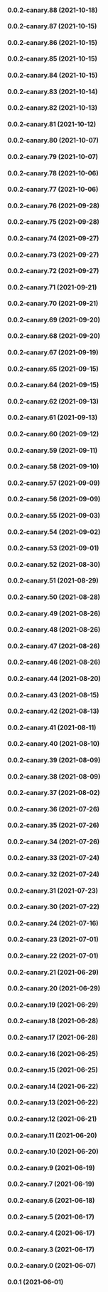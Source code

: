 #### 0.0.2-canary.88 (2021-10-18)

#### 0.0.2-canary.87 (2021-10-15)

#### 0.0.2-canary.86 (2021-10-15)

#### 0.0.2-canary.85 (2021-10-15)

#### 0.0.2-canary.84 (2021-10-15)

#### 0.0.2-canary.83 (2021-10-14)

#### 0.0.2-canary.82 (2021-10-13)

#### 0.0.2-canary.81 (2021-10-12)

#### 0.0.2-canary.80 (2021-10-07)

#### 0.0.2-canary.79 (2021-10-07)

#### 0.0.2-canary.78 (2021-10-06)

#### 0.0.2-canary.77 (2021-10-06)

#### 0.0.2-canary.76 (2021-09-28)

#### 0.0.2-canary.75 (2021-09-28)

#### 0.0.2-canary.74 (2021-09-27)

#### 0.0.2-canary.73 (2021-09-27)

#### 0.0.2-canary.72 (2021-09-27)

#### 0.0.2-canary.71 (2021-09-21)

#### 0.0.2-canary.70 (2021-09-21)

#### 0.0.2-canary.69 (2021-09-20)

#### 0.0.2-canary.68 (2021-09-20)

#### 0.0.2-canary.67 (2021-09-19)

#### 0.0.2-canary.65 (2021-09-15)

#### 0.0.2-canary.64 (2021-09-15)

#### 0.0.2-canary.62 (2021-09-13)

#### 0.0.2-canary.61 (2021-09-13)

#### 0.0.2-canary.60 (2021-09-12)

#### 0.0.2-canary.59 (2021-09-11)

#### 0.0.2-canary.58 (2021-09-10)

#### 0.0.2-canary.57 (2021-09-09)

#### 0.0.2-canary.56 (2021-09-09)

#### 0.0.2-canary.55 (2021-09-03)

#### 0.0.2-canary.54 (2021-09-02)

#### 0.0.2-canary.53 (2021-09-01)

#### 0.0.2-canary.52 (2021-08-30)

#### 0.0.2-canary.51 (2021-08-29)

#### 0.0.2-canary.50 (2021-08-28)

#### 0.0.2-canary.49 (2021-08-26)

#### 0.0.2-canary.48 (2021-08-26)

#### 0.0.2-canary.47 (2021-08-26)

#### 0.0.2-canary.46 (2021-08-26)

#### 0.0.2-canary.44 (2021-08-20)

#### 0.0.2-canary.43 (2021-08-15)

#### 0.0.2-canary.42 (2021-08-13)

#### 0.0.2-canary.41 (2021-08-11)

#### 0.0.2-canary.40 (2021-08-10)

#### 0.0.2-canary.39 (2021-08-09)

#### 0.0.2-canary.38 (2021-08-09)

#### 0.0.2-canary.37 (2021-08-02)

#### 0.0.2-canary.36 (2021-07-26)

#### 0.0.2-canary.35 (2021-07-26)

#### 0.0.2-canary.34 (2021-07-26)

#### 0.0.2-canary.33 (2021-07-24)

#### 0.0.2-canary.32 (2021-07-24)

#### 0.0.2-canary.31 (2021-07-23)

#### 0.0.2-canary.30 (2021-07-22)

#### 0.0.2-canary.24 (2021-07-16)

#### 0.0.2-canary.23 (2021-07-01)

#### 0.0.2-canary.22 (2021-07-01)

#### 0.0.2-canary.21 (2021-06-29)

#### 0.0.2-canary.20 (2021-06-29)

#### 0.0.2-canary.19 (2021-06-29)

#### 0.0.2-canary.18 (2021-06-28)

#### 0.0.2-canary.17 (2021-06-28)

#### 0.0.2-canary.16 (2021-06-25)

#### 0.0.2-canary.15 (2021-06-25)

#### 0.0.2-canary.14 (2021-06-22)

#### 0.0.2-canary.13 (2021-06-22)

#### 0.0.2-canary.12 (2021-06-21)

#### 0.0.2-canary.11 (2021-06-20)

#### 0.0.2-canary.10 (2021-06-20)

#### 0.0.2-canary.9 (2021-06-19)

#### 0.0.2-canary.7 (2021-06-19)

#### 0.0.2-canary.6 (2021-06-18)

#### 0.0.2-canary.5 (2021-06-17)

#### 0.0.2-canary.4 (2021-06-17)

#### 0.0.2-canary.3 (2021-06-17)

#### 0.0.2-canary.0 (2021-06-07)

#### 0.0.1 (2021-06-01)
